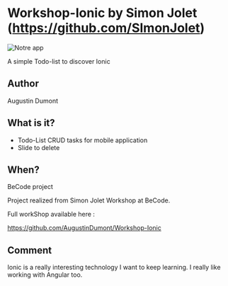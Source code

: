 # Workshop-Ionic by Simon Jolet (https://github.com/SImonJolet)

![Notre app](https://drissas.com/wp-content/uploads/2019/11/ionic-todolist.gif)

A simple Todo-list to discover Ionic

## Author

Augustin Dumont

## What is it?

- Todo-List CRUD tasks for mobile application
- Slide to delete

## When?

BeCode project

Project realized from Simon Jolet Workshop at BeCode.

Full workShop available here :

https://github.com/AugustinDumont/Workshop-Ionic

## Comment

Ionic is a really interesting technology I want to keep learning.
I really like working with Angular too.
